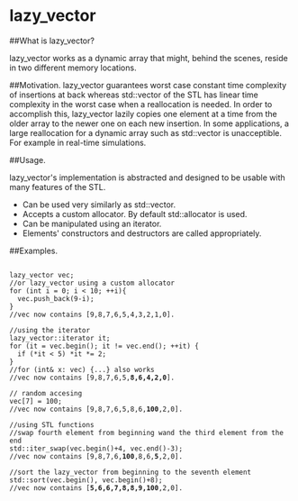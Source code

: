 # lazy_vector

##What is lazy_vector?

lazy_vector works as a dynamic array that might, behind the scenes, reside in two different memory locations. 

##Motivation.
lazy_vector guarantees worst case constant time complexity of insertions at back whereas std::vector of the STL has linear time complexity in the worst case when a reallocation is needed. In order to accomplish this, lazy_vector lazily copies one element at a time from the older array to the newer one on each new insertion.
In some applications, a large reallocation for a dynamic array such as std::vector is unacceptible. For example in real-time simulations.

##Usage.

lazy_vector's implementation is abstracted and designed to be usable with many features of the STL.

* Can be used very similarly as std::vector.
* Accepts a custom allocator. By default std::allocator is used.
* Can be manipulated using an iterator.
* Elements' constructors and destructors are called appropriately.

##Examples.
<pre><code>
lazy_vector<int> vec;
//or lazy_vector<int, MyCrazyAllocator> using a custom allocator
for (int i = 0; i < 10; ++i){
  vec.push_back(9-i);
}
//vec now contains [9,8,7,6,5,4,3,2,1,0].

//using the iterator
lazy_vector<int>::iterator it;
for (it = vec.begin(); it != vec.end(); ++it) {
  if (*it < 5) *it *= 2;
}
//for (int& x: vec) {...} also works
//vec now contains [9,8,7,6,5,<b>8,6,4,2,0</b>].

// random accesing
vec[7] = 100;
//vec now contains [9,8,7,6,5,8,6,<b>100</b>,2,0].

//using STL functions
//swap fourth element from beginning wand the third element from the end
std::iter_swap(vec.begin()+4, vec.end()-3);
//vec now contains [9,8,7,6,<b>100</b>,8,6,<b>5</b>,2,0].

//sort the lazy_vector from beginning to the seventh element
std::sort(vec.begin(), vec.begin()+8);
//vec now contains [<b>5,6,6,7,8,8,9,100</b>,2,0].
